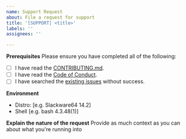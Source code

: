 ```yaml
---
name: Support Request
about: File a request for support
title: '[SUPPORT] <title>'
labels: ''
assignees: ''

---
```

**Prerequisites**
Please ensure you have completed all of the following:
- [ ] I have read the [CONTRIBUTING.md](../blob/master/CONTRIBUTING.md).
- [ ] I have read the [Code of Conduct](../blob/master/CODE_OF_CONDUCT.md).
- [ ] I have searched the [existing issues](https://github.com/N-Tek/dddStrikeToDip/issues?q=is%3Aissue) without success.

**Environment**
- Distro: [e.g. Slackware64 14.2]
- Shell [e.g. bash 4.3.48(1)]

**Explain the nature of the request**
Provide as much context as you can about what you're running into
